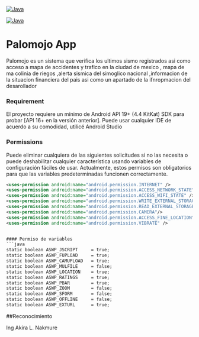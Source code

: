 [![Java](https://forthebadge.com/images/badges/made-with-java.svg)](http://soraimexico.sorai.tk/)

[![Java](https://www.debate.com.mx/__export/1473659644141/sites/debate/img/2016/09/11/cn7iewzuaaanu4e.jpg_539665225.jpg)](http://soraimexico.sorai.tk/)


# Palomojo App
Palomojo es un sistema que verifica los ultimos sismo registrados asi como acceso a mapa de accidentes y trafico en la ciudad de mexico , mapa de ma colinia de riegos ,alerta sismica del simoglico nacional ,informacion de la situacion financiera del pais asi como un apartado de la ifnropmacion del desarollador 


### Requirement
El proyecto requiere un mínimo de Android API 19+ (4.4 KitKat) SDK para probar [API 16+ en la versión anterior]. Puede usar cualquier IDE de acuerdo a su comodidad, utilicé Android Studio


### Permissions
Puede eliminar cualquiera de las siguientes solicitudes si no las necesita o puede deshabilitar cualquier característica usando variables de configuración fáciles de usar. Actualmente, estos permisos son obligatorios para que las variables predeterminadas funcionen correctamente.
```xml
<uses-permission android:name="android.permission.INTERNET" />
<uses-permission android:name="android.permission.ACCESS_NETWORK_STATE" />
<uses-permission android:name="android.permission.ACCESS_WIFI_STATE" />
<uses-permission android:name="android.permission.WRITE_EXTERNAL_STORAGE"/>
<uses-permission android:name="android.permission.READ_EXTERNAL_STORAGE" />
<uses-permission android:name="android.permission.CAMERA"/>
<uses-permission android:name="android.permission.ACCESS_FINE_LOCATION" />
<uses-permission android:name="android.permission.VIBRATE" />


#### Permiso de variables
```java
static boolean ASWP_JSCRIPT     = true;     
static boolean ASWP_FUPLOAD     = true;     
static boolean ASWP_CAMUPLOAD   = true;    
static boolean ASWP_MULFILE     = false;   
static boolean ASWP_LOCATION    = true;     
static boolean ASWP_RATINGS     = true;    
static boolean ASWP_PBAR        = true;    
static boolean ASWP_ZOOM        = false;    
static boolean ASWP_SFORM       = false;    
static boolean ASWP_OFFLINE     = false;    
static boolean ASWP_EXTURL      = true;    
```


##Reconocimiento

Ing Akira L. Nakmure 

